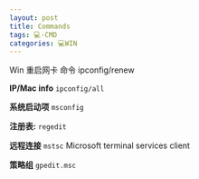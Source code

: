 ```yaml
---
layout: post
title: Commands  
tags: 💻-CMD
categories: 💻WIN
---
```

Win 重启网卡 命令  ipconfig/renew





**IP/Mac info**
`ipconfig/all`   

**系统启动项**
`msconfig`

**注册表:**
`regedit`


**远程连接**
`mstsc`    Microsoft terminal services client  


**策略组**
`gpedit.msc`  



